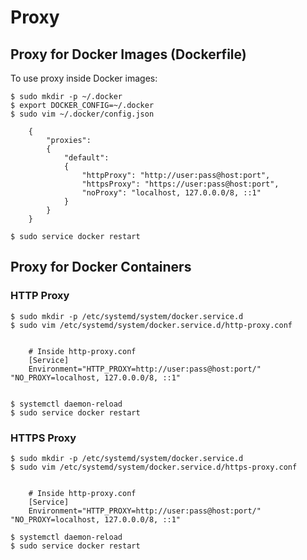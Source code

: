 # Proxy

## Proxy for Docker Images (Dockerfile)

To use proxy inside Docker images:

```
$ sudo mkdir -p ~/.docker
$ export DOCKER_CONFIG=~/.docker
$ sudo vim ~/.docker/config.json

    {
        "proxies":
        {
            "default":
            {
                "httpProxy": "http://user:pass@host:port",
                "httpsProxy": "https://user:pass@host:port",
                "noProxy": "localhost, 127.0.0.0/8, ::1"
            }
        }
    }
    
$ sudo service docker restart
```

###

## Proxy for Docker Containers

### **HTTP Proxy**

```
$ sudo mkdir -p /etc/systemd/system/docker.service.d 
$ sudo vim /etc/systemd/system/docker.service.d/http-proxy.conf


    # Inside http-proxy.conf
    [Service]
    Environment="HTTP_PROXY=http://user:pass@host:port/" "NO_PROXY=localhost, 127.0.0.0/8, ::1"
    
    
$ systemctl daemon-reload
$ sudo service docker restart
```

### **HTTPS Proxy**

```
$ sudo mkdir -p /etc/systemd/system/docker.service.d 
$ sudo vim /etc/systemd/system/docker.service.d/https-proxy.conf


    # Inside http-proxy.conf
    [Service]
    Environment="HTTP_PROXY=http://user:pass@host:port/" "NO_PROXY=localhost, 127.0.0.0/8, ::1"

$ systemctl daemon-reload
$ sudo service docker restart
```

###
